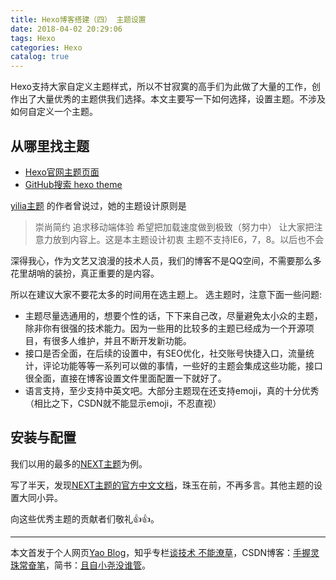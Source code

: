 ```yaml
---
title: Hexo博客搭建（四） 主题设置
date: 2018-04-02 20:29:06
tags: Hexo
categories: Hexo
catalog: true
---
```


Hexo支持大家自定义主题样式，所以不甘寂寞的高手们为此做了大量的工作，创作出了大量优秀的主题供我们选择。本文主要写一下如何选择，设置主题。不涉及如何自定义一个主题。

## 从哪里找主题
* [Hexo官网主题页面](https://hexo.io/themes/)
* [GitHub搜索 hexo theme](https://github.com/search?utf8=✓&q=hexo+theme&type=)


[yilia主题](https://github.com/litten/hexo-theme-yilia) 的作者曾说过，她的主题设计原则是

> 崇尚简约
追求移动端体验
希望把加载速度做到极致（努力中）
让大家把注意力放到内容上。这是本主题设计初衷
主题不支持IE6，7，8。以后也不会

深得我心，作为文艺又浪漫的技术人员，我们的博客不是QQ空间，不需要那么多花里胡哨的装扮，真正重要的是内容。

所以在建议大家不要花太多的时间用在选主题上。
选主题时，注意下面一些问题:

* 主题尽量选通用的，想要个性的话，下下来自己改，尽量避免太小众的主题，除非你有很强的技术能力。因为一些用的比较多的主题已经成为一个开源项目，有很多人维护，并且不断开发新功能。
* 接口是否全面，在后续的设置中，有SEO优化，社交账号快捷入口，流量统计，评论功能等等一系列可以做的事情，一些好的主题会集成这些功能，接口很全面，直接在博客设置文件里面配置一下就好了。
* 语言支持，至少支持中英文吧。大部分主题现在还支持emoji，真的十分优秀（相比之下，CSDN就不能显示emoji，不忍直视）

## 安装与配置
我们以用的最多的[NEXT主题](https://github.com/iissnan/hexo-theme-next)为例。

写了半天，发现[NEXT主题的官方中文文档](https://github.com/iissnan/hexo-theme-next/blob/master/README.cn.md)，珠玉在前，不再多言。其他主题的设置大同小异。

向这些优秀主题的贡献者们敬礼👍👍。

***
本文首发于个人网页[Yao Blog](http://liyaolife.com)，知乎专栏[谈技术 不能潦草](https://zhuanlan.zhihu.com/c_175317330)，CSDN博客：[手握灵珠常奋笔](https://blog.csdn.net/GeneralLi95)，简书：[且自小尧没谁管](https://www.jianshu.com/u/2ad44a001d34)。
